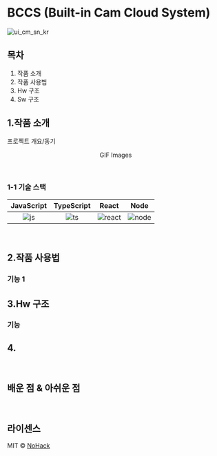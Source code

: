 # BCCS (Built-in Cam Cloud System)


  ![ui_cm_sn_kr](https://user-images.githubusercontent.com/110047222/192771261-6863f31a-47a6-4795-bd55-77cb447c2a28.png)


## 목차
1. 작품 소개
2. 작품 사용법
3. Hw 구조
4. Sw 구조

## 1.작품 소개

<p align="justify">
프로젝트 개요/동기
</p>

<p align="center">
GIF Images
</p>

<br>

### 1-1 기술 스택

| JavaScript | TypeScript |  React   |  Node   |
| :--------: | :--------: | :------: | :-----: |
|   ![js]    |   ![ts]    | ![react] | ![node] |

<br>

## 2.작품 사용법

### 기능 1

## 3.Hw 구조

### 기능 

## 4.

<br>

## 배운 점 & 아쉬운 점

<p align="justify">

</p>

<br>

## 라이센스

MIT &copy; [NoHack](mailto:lbjp114@gmail.com)

<!-- Stack Icon Refernces -->

[js]: /images/stack/javascript.svg
[ts]: /images/stack/typescript.svg
[react]: /images/stack/react.svg
[node]: /images/stack/node.svg
